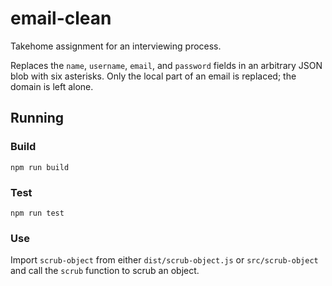 # email-clean
Takehome assignment for an interviewing process.

Replaces the `name`, `username`, `email`, and `password` fields in an arbitrary JSON blob with six asterisks.  Only the local part of an email is replaced; the domain is left alone.


## Running

### Build
`npm run build`

### Test
`npm run test`

### Use
Import `scrub-object` from either `dist/scrub-object.js` or `src/scrub-object` and call the `scrub` function to scrub an object.